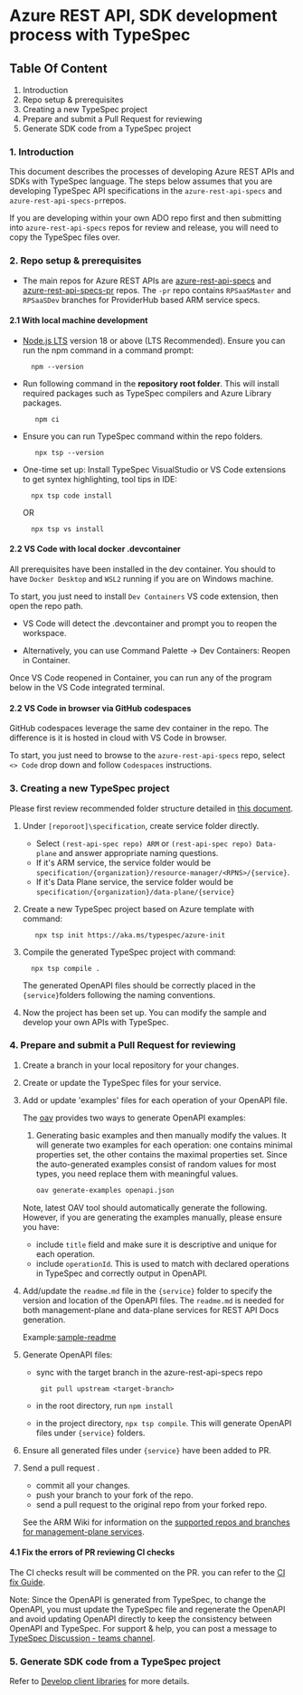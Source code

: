 # Azure REST API, SDK development process with TypeSpec

## Table Of Content

1. Introduction
2. Repo setup & prerequisites
3. Creating a new TypeSpec project
4. Prepare and submit a Pull Request for reviewing
5. Generate SDK code from a TypeSpec project

### 1. Introduction

This document describes the processes of developing Azure REST APIs and SDKs with TypeSpec language. The steps below
 assumes that you are developing TypeSpec API specifications in the `azure-rest-api-specs` and `azure-rest-api-specs-pr`repos.

If you are developing within your own ADO repo first and then submitting into `azure-rest-api-specs` repos for review and
 release, you will need to copy the TypeSpec files over.

### 2. Repo setup & prerequisites

- The main repos for Azure REST APIs are [azure-rest-api-specs](https://github.com/azure/azure-rest-api-specs) and [azure-rest-api-specs-pr](https://github.com/azure/azure-rest-api-specs-pr)
 repos. The `-pr` repo contains `RPSaaSMaster` and `RPSaaSDev` branches for ProviderHub based ARM service specs.

#### 2.1 With local machine development

- [Node.js LTS](https://nodejs.org/en) version 18 or above (LTS Recommended).
 Ensure you can run the npm command in a command prompt:

  ```npm
    npm --version
  ```

- Run following command in the **repository root folder**. This will install required packages such as TypeSpec
 compilers and Azure Library packages.

  ```npm
     npm ci
  ```

- Ensure you can run TypeSpec command within the repo folders.

  ```npm
     npx tsp --version
  ```

- One-time set up: Install TypeSpec VisualStudio or VS Code extensions to get syntex highlighting, tool tips in IDE:
  
  ```npm
    npx tsp code install
  ```

  OR

    ```npm
      npx tsp vs install
    ```

#### 2.2  VS Code with local docker .devcontainer

All prerequisites have been installed in the dev container. You should to have `Docker Desktop` and `WSL2` running if
 you are on Windows machine.

To start, you just need to install `Dev Containers` VS code extension, then open the repo path.

- VS Code will detect the .devcontainer and prompt you to reopen the workspace.

- Alternatively, you can use Command Palette -> Dev Containers: Reopen in Container.
  
Once VS Code reopened in Container, you can run any of the program below in the VS Code integrated terminal.

#### 2.2 VS Code in browser via GitHub codespaces

GitHub codespaces leverage the same dev container in the repo. The difference is it is hosted in cloud with VS Code in
 browser.

To start, you just need to browse to the `azure-rest-api-specs` repo, select `<> Code` drop down and follow `Codespaces`
 instructions.

### 3. Creating a new TypeSpec project

Please first review recommended folder structure detailed in [this document](https://github.com/Azure/azure-rest-api-specs/blob/main/documentation/directory-structure.md).

1. Under `[reporoot]\specification`, create service folder directly.
   - Select `(rest-api-spec repo) ARM` or `(rest-api-spec repo) Data-plane` and answer appropriate naming questions.
   - If it's ARM service, the service folder would be `specification/{organization}/resource-manager/<RPNS>/{service}`.
   - If it's Data Plane service, the service folder would be `specification/{organization}/data-plane/{service}`
2. Create a new TypeSpec project based on Azure template with command:

    ```cli
       npx tsp init https://aka.ms/typespec/azure-init
    ```
3. Compile the generated TypeSpec project with command:

    ```cli
      npx tsp compile .
    ```

    The generated OpenAPI files should be correctly placed in the `{service}`folders following the naming conventions.

4. Now the project has been set up. You can modify the sample and develop your own APIs with TypeSpec.

### 4. Prepare and submit a Pull Request for reviewing

1. Create a branch in your local repository for your changes.

2. Create or update the TypeSpec files for your service.

3. Add or update 'examples' files for each operation of your OpenAPI file.

   The [oav](https://github.com/Azure/oav) provides two ways to generate OpenAPI examples:

   1. Generating basic examples and then manually modify the values. It will generate two examples for each operation:
    one contains minimal properties set, the other contains the maximal properties set. Since the auto-generated
     examples consist of random values for most types, you need replace them with meaningful values.

       ```bash
       oav generate-examples openapi.json
       ```

    Note, latest OAV tool should automatically generate the following. However, if you are generating the examples manually,
     please ensure you have:
    - include `title` field and make sure it is descriptive and unique for each operation.
    - include `operationId`. This is used to match with declared operations in TypeSpec and correctly output in OpenAPI.

4. Add/update the `readme.md` file in the `{service}` folder to specify the version and location of the OpenAPI files. The `readme.md` is needed for both management-plane and data-plane services for REST API Docs generation.

   Example:[sample-readme](https://github.com/Azure/azure-rest-api-specs/blob/main/specification/widget/resource-manager/Microsoft.Widget/Widget/readme.md)

5. Generate OpenAPI files:
   - sync with the target branch in the azure-rest-api-specs repo

      ```git
       git pull upstream <target-branch>
      ```

   - in the root directory, run `npm install`
   - in the project directory, `npx tsp compile`. This will generate OpenAPI files under `{service}` folders.

6. Ensure all generated files under `{service}` have been added to PR.

7. Send a pull request .

   - commit all your changes.
   - push your branch to your fork of the repo.
   - send a pull request to the original repo from your forked repo.

   See the ARM Wiki for information on the [supported repos and branches for management-plane services](https://armwiki.azurewebsites.net/rpaas/swaggeronboarding.html#supported-github-reposbranches).

#### 4.1 Fix the errors of PR reviewing CI checks

The CI checks result will be commented on the PR. you can refer to the [CI fix Guide](https://github.com/Azure/azure-rest-api-specs/blob/main/documentation/ci-fix.md).

Note:
Since the OpenAPI is generated from TypeSpec, to change the OpenAPI, you must update the TypeSpec file and regenerate the
 OpenAPI and avoid updating OpenAPI directly to keep the consistency between OpenAPI and TypeSpec.
For support & help, you can post a message to [TypeSpec Discussion - teams channel](https://teams.microsoft.com/l/channel/19%3A906c1efbbec54dc8949ac736633e6bdf%40thread.skype/TypeSpec%20Discussion?groupId=3e17dcb0-4257-4a30-b843-77f47f1d4121&tenantId=72f988bf-86f1-41af-91ab-2d7cd011db47).

### 5. Generate SDK code from a TypeSpec project

Refer to [Develop client libraries](https://eng.ms/docs/products/azure-developer-experience/develop/sdk-develop?tabs=management) for more details.
